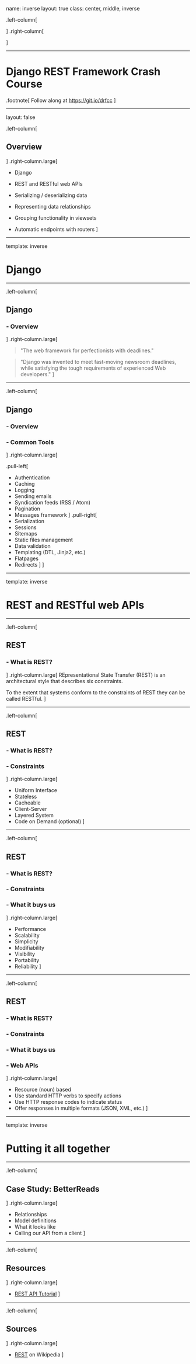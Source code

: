 name: inverse
layout: true
class: center, middle, inverse

.left-column[

]
.right-column[

]


---

# Django REST Framework Crash Course

.footnote[
Follow along at https://git.io/drfcc
]

---

layout: false

.left-column[
## Overview

]
.right-column.large[
* Django
* REST and RESTful web APIs


* Serializing / deserializing data
* Representing data relationships
* Grouping functionality in viewsets
* Automatic endpoints with routers
]

---

template: inverse
# Django

---

.left-column[
## Django
### - Overview
]
.right-column.large[
> "The web framework for perfectionists with deadlines."

> "Django was invented to meet fast-moving newsroom deadlines, while satisfying the tough requirements of experienced
Web developers."
]

---

.left-column[
## Django
### - Overview
### - Common Tools
]
.right-column.large[

.pull-left[
* Authentication
* Caching
* Logging
* Sending emails
* Syndication feeds (RSS / Atom)
* Pagination
* Messages framework
]
.pull-right[
* Serialization
* Sessions
* Sitemaps
* Static  files management
* Data validation
* Templating (DTL, Jinja2, etc.)
* Flatpages
* Redirects
]
]

---

template: inverse
# REST and RESTful web APIs

---

.left-column[
## REST
### - What is REST?
]
.right-column.large[
REpresentational State Transfer (REST) is an architectural style that describes six constraints.

To the extent that systems conform to the constraints of REST they can be called RESTful.
]

---

.left-column[
## REST
### - What is REST?
### - Constraints
]
.right-column.large[
* Uniform Interface
* Stateless
* Cacheable
* Client-Server
* Layered System
* Code on Demand (optional)
]

---

.left-column[
## REST
### - What is REST?
### - Constraints
### - What it buys us
]
.right-column.large[
* Performance
* Scalability
* Simplicity
* Modifiability
* Visibility
* Portability
* Reliability
]

---

.left-column[
## REST
### - What is REST?
### - Constraints
### - What it buys us
### - Web APIs
]
.right-column.large[
* Resource (noun) based
* Use standard HTTP verbs to specify actions
* Use HTTP response codes to indicate status
* Offer responses in multiple formats (JSON, XML, etc.)
]

---

template: inverse
# Putting it all together

---

.left-column[
## Case Study: BetterReads
]
.right-column.large[
* Relationships
* Model definitions
* What it looks like
* Calling our API from a client
]

---

.left-column[
## Resources
]
.right-column.large[
* [REST API Tutorial](http://www.restapitutorial.com/)
]

---

.left-column[
## Sources
]
.right-column.large[
* [REST](https://en.wikipedia.org/wiki/Representational_state_transfer) on Wikipedia
]

